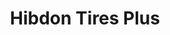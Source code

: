 ---
title: "Hibdon Tires Plus"
url: /oklahoma-city/hibdon-tires-plus-north-pennsylvania-avenue/
shop: car repair
---